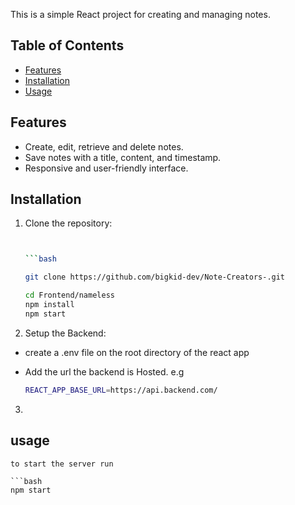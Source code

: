 

This is a simple React project for creating and managing notes.

## Table of Contents

- [Features](#features)
- [Installation](#installation)
- [Usage](#usage)



## Features

- Create, edit, retrieve and delete notes.
- Save notes with a title, content, and timestamp.
- Responsive and user-friendly interface.

## Installation

1. Clone the repository:

   ```bash
   

   ```bash

   git clone https://github.com/bigkid-dev/Note-Creators-.git

   cd Frontend/nameless
   npm install
   npm start

2. Setup the Backend:

- create a .env file on the root directory of the react app
- Add the url the backend is Hosted. e.g

    ```bash
    REACT_APP_BASE_URL=https://api.backend.com/


3.


## usage
    to start the server run

    ```bash
    npm start

